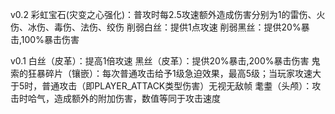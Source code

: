 v0.2
彩虹宝石(灾变之心强化)：普攻时每2.5攻速额外造成伤害分别为1的雷伤、火伤、冰伤、毒伤、法伤、绞伤
削弱白丝：提供1点攻速
削弱黑丝：提供20%暴击,100%暴击伤害

v0.1
白丝（皮革）：提高1倍攻速
黑丝（皮革）：提供20%暴击,200%暴击伤害
鬼索的狂暴碎片（镶嵌）：每次普通攻击给予1级急迫效果，最高5级；当玩家攻速大于5时，普通攻击（即PLAYER_ATTACK类型伤害）无视无敌帧
耄耋（头颅）：攻击时哈气，造成额外的附加伤害，数值等同于攻击速度
